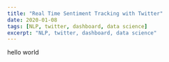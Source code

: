 ```yaml
---
title: "Real Time Sentiment Tracking with Twitter"
date: 2020-01-08
tags: [NLP, twitter, dashboard, data science]
excerpt: "NLP, twitter, dashboard, data science"
---
```


hello world